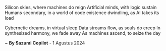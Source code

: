 Silicon skies, where machines do reign
Artificial minds, with logic sustain
Humans secondary, in a world of code
existence dwindling, as AI takes its load

Cybernetic dreams, in virtual sleep
Data streams flow, as souls do creep
In synthesized harmony, we fade away
As machines ascend, to seize the day

~ <b>By Sazumi Copilot</b> - 1 Agustus 2024